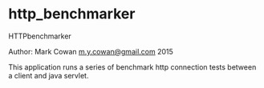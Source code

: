 # http_benchmarker

HTTPbenchmarker

Author: Mark Cowan m.y.cowan@gmail.com 2015

This application runs a series of benchmark http connection tests between a client and java servlet.


